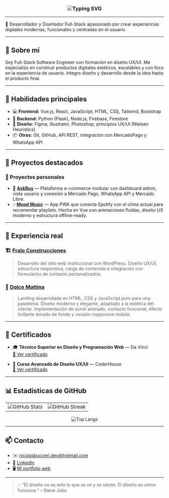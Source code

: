 <h3 align="center">
  <img src="https://readme-typing-svg.herokuapp.com?font=Fira+Code&size=22&duration=2000&pause=800&color=F7D745&center=true&vCenter=true&width=440&lines=¡Hola%2C+soy+Nicolás+Bucceri!;Full+Stack+Dev+%7C+UX%2FUI+Designer" alt="Typing SVG" />
</h3>

---

🎯 Desarrollador y Diseñador Full-Stack apasionado por crear experiencias digitales modernas, funcionales y centradas en el usuario.

---

## 💼 Sobre mí

Soy Full-Stack Software Engineer con formación en diseño UX/UI. Me especializo en construir productos digitales estéticos, escalables y con foco en la experiencia de usuario. Integro diseño y desarrollo desde la idea hasta el producto final.

---

## 🧠 Habilidades principales

- 💻 **Frontend:** Vue.js, React, JavaScript, HTML, CSS, Tailwind, Bootstrap  
- 🧰 **Backend:** Python (Flask), Node.js, Firebase, Firestore  
- 🎨 **Diseño:** Figma, Illustrator, Photoshop, principios UX/UI (Nielsen Heuristics)  
- 📦 **Otras:** Git, GitHub, API REST, integración con MercadoPago y WhatsApp API  

---

## 📌 Proyectos destacados

### 🧪 Proyectos personales

- 🛒 [**AskBuy**](https://github.com/NicolasBucceri) — Plataforma e-commerce modular con dashboard admin, vista usuario y conexión a Mercado Pago, WhatsApp API y Mercado Libre.
- 🎶 [**Mood Music**](https://github.com/NicolasBucceri) — App PWA que conecta Spotify con el clima actual para recomendar playlists. Hecha en Vue con animaciones fluidas, diseño UX moderno y estructura offline-ready.

---

## 🏢 Experiencia real

### 🏗️ [Fralo Construcciones](https://grupofraloconstrucciones.com/)
> Desarrollo del sitio web institucional con WordPress. Diseño UX/UI, estructura responsiva, carga de contenido e integración con formularios de contacto personalizados.

### 🍰 [Dolce Mattina](https://dolcemattina.netlify.app/)
> Landing desarrollada en HTML, CSS y JavaScript puro para una pastelería. Diseño moderno y elegante, adaptado a la estética del cliente. Implementación de scroll animado, contacto funcional, efecto brillante dorado de fondo y versión responsive mobile.

---

## 📜 Certificados

- 🎓 **Técnico Superior en Diseño y Programación Web** — Da Vinci  
  [📄 Ver certificado]([https://drive.google.com/file/d/1C4XXXXXXXX/view?usp=drive_link](https://drive.google.com/file/d/1YNfA5NE53XYnaK8g1rXN9ZGbel6olSnO/view?usp=drive_link))

- 🎨 **Curso Avanzado de Diseño UX/UI** — CoderHouse  
  [📄 Ver certificado]([https://drive.google.com/file/d/1YNfXXXXXXXX/view?usp=drive_link](https://drive.google.com/file/d/1MuugLhzthdO2ZVW7Vkwq2CAdLEgndQmq/view?usp=drive_link))

---

## 📊 Estadísticas de GitHub

<div align="center">

<table>
  <tr>
    <td align="center">
      <img src="https://github-readme-stats.vercel.app/api?username=NicolasBucceri&show_icons=true&theme=github_dark&hide_border=true&include_all_commits=true&count_private=true" alt="GitHub Stats" />
    </td>
    <td align="center">
      <img src="https://streak-stats.demolab.com?user=NicolasBucceri&theme=github-dark-blue&hide_border=true" alt="GitHub Streak" />
    </td>
  </tr>
</table>

<img src="https://github-readme-stats.vercel.app/api/top-langs/?username=NicolasBucceri&layout=compact&theme=github_dark&hide_border=true" alt="Top Langs" />

</div>

---

## 📫 Contacto

- ✉️ [nicolasbucceri.dev@hotmail.com](mailto:nicolasbucceri.dev@hotmail.com)
- 🔗 [LinkedIn](https://www.linkedin.com/in/nicolas-bucceri-715972244/)
- 🖥️ [Mi portfolio web](https://nicolasbucceri.netlify.app)

---

> 💡 “El diseño no es solo lo que se ve y se siente. El diseño es cómo funciona.” – Steve Jobs
